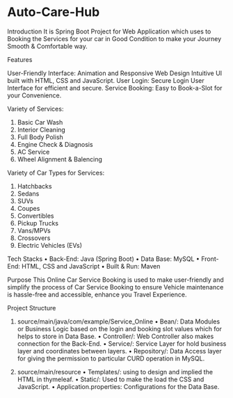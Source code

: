 # Auto-Care-Hub
Introduction
It is Spring Boot Project for Web Application which uses to Booking the Services for your car in Good Condition to make your Journey Smooth & Comfortable way. 

Features

User-Friendly Interface: Animation and Responsive Web Design Intuitive UI built with HTML, CSS and JavaScript.
User Login: Secure Login User Interface for efficient and secure.
Service Booking: Easy to Book-a-Slot for your Convenience. 

Variety of Services:
1.	Basic Car Wash
2.	Interior Cleaning
3.	Full Body Polish
4.	Engine Check & Diagnosis
5.	AC Service
6.	Wheel Alignment & Balencing 

Variety of Car Types for Services:
1.	Hatchbacks
2.	Sedans
3.	SUVs
4.	Coupes
5.	Convertibles
6.	Pickup Trucks
7.	Vans/MPVs
8.	Crossovers
9.	Electric Vehicles (EVs)

Tech Stacks
•	Back-End: Java (Spring Boot)
•	Data Base: MySQL
•	Front-End: HTML, CSS and JavaScript
•	Built & Run: Maven 



Purpose
This Online Car Service Booking is used to make user-friendly and simplify the process of Car Service Booking to ensure Vehicle maintenance is hassle-free and accessible, enhance you Travel Experience.

Project Structure

1.	source/main/java/com/example/Service_Online
•	Bean/: Data Modules or Business Logic based on the login and booking slot values which for helps to store in Data Base.
•	Controller/: Web Controller also makes connection for the Back-End.
•	Service/: Service Layer for hold business layer and coordinates between layers.
•	Repository/: Data Access layer for giving the permission to particular CURD operation in MySQL.

2.	source/main/resource
•	Templates/: using to design and implied the HTML in thymeleaf.
•	Static/: Used to make the load the CSS and JavaScript.
•	Application.properties: Configurations for the Data Base.

